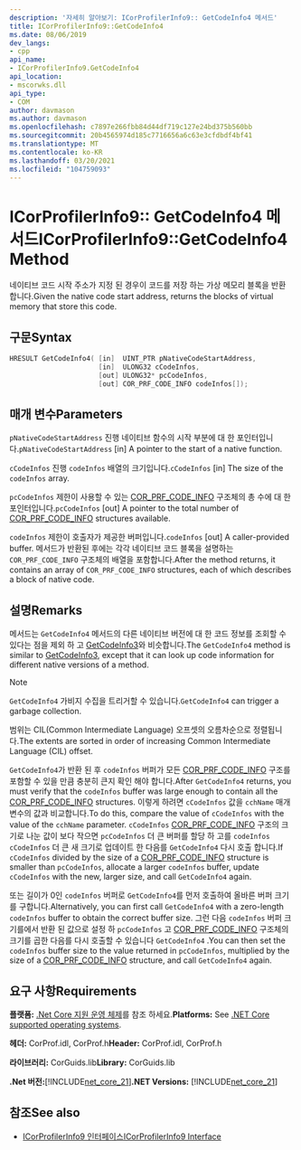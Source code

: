 ```yaml
---
description: '자세히 알아보기: ICorProfilerInfo9:: GetCodeInfo4 메서드'
title: ICorProfilerInfo9::GetCodeInfo4
ms.date: 08/06/2019
dev_langs:
- cpp
api_name:
- ICorProfilerInfo9.GetCodeInfo4
api_location:
- mscorwks.dll
api_type:
- COM
author: davmason
ms.author: davmason
ms.openlocfilehash: c7897e266fbb84d44df719c127e24bd375b560bb
ms.sourcegitcommit: 20b4565974d185c7716656a6c63e3cfdbdf4bf41
ms.translationtype: MT
ms.contentlocale: ko-KR
ms.lasthandoff: 03/20/2021
ms.locfileid: "104759093"
---
```

# <a name="icorprofilerinfo9getcodeinfo4-method"></a><span data-ttu-id="5183c-103">ICorProfilerInfo9:: GetCodeInfo4 메서드</span><span class="sxs-lookup"><span data-stu-id="5183c-103">ICorProfilerInfo9::GetCodeInfo4 Method</span></span>

<span data-ttu-id="5183c-104">네이티브 코드 시작 주소가 지정 된 경우이 코드를 저장 하는 가상 메모리 블록을 반환 합니다.</span><span class="sxs-lookup"><span data-stu-id="5183c-104">Given the native code start address, returns the blocks of virtual memory that store this code.</span></span>

## <a name="syntax"></a><span data-ttu-id="5183c-105">구문</span><span class="sxs-lookup"><span data-stu-id="5183c-105">Syntax</span></span>

```cpp
HRESULT GetCodeInfo4( [in]  UINT_PTR pNativeCodeStartAddress,
                      [in]  ULONG32 cCodeInfos,
                      [out] ULONG32* pcCodeInfos,
                      [out] COR_PRF_CODE_INFO codeInfos[]);
```

## <a name="parameters"></a><span data-ttu-id="5183c-106">매개 변수</span><span class="sxs-lookup"><span data-stu-id="5183c-106">Parameters</span></span>

<span data-ttu-id="5183c-107">`pNativeCodeStartAddress` 진행 네이티브 함수의 시작 부분에 대 한 포인터입니다.</span><span class="sxs-lookup"><span data-stu-id="5183c-107">`pNativeCodeStartAddress` [in] A pointer to the start of a native function.</span></span>

<span data-ttu-id="5183c-108">`cCodeInfos` 진행 `codeInfos` 배열의 크기입니다.</span><span class="sxs-lookup"><span data-stu-id="5183c-108">`cCodeInfos` [in] The size of the `codeInfos` array.</span></span>

<span data-ttu-id="5183c-109">`pcCodeInfos` 제한이 사용할 수 있는 [COR_PRF_CODE_INFO](cor-prf-code-info-structure.md) 구조체의 총 수에 대 한 포인터입니다.</span><span class="sxs-lookup"><span data-stu-id="5183c-109">`pcCodeInfos` [out] A pointer to the total number of [COR_PRF_CODE_INFO](cor-prf-code-info-structure.md) structures available.</span></span>

<span data-ttu-id="5183c-110">`codeInfos` 제한이 호출자가 제공한 버퍼입니다.</span><span class="sxs-lookup"><span data-stu-id="5183c-110">`codeInfos` [out] A caller-provided buffer.</span></span> <span data-ttu-id="5183c-111">메서드가 반환된 후에는 각각 네이티브 코드 블록을 설명하는 `COR_PRF_CODE_INFO` 구조체의 배열을 포함합니다.</span><span class="sxs-lookup"><span data-stu-id="5183c-111">After the method returns, it contains an array of `COR_PRF_CODE_INFO` structures, each of which describes a block of native code.</span></span>

## <a name="remarks"></a><span data-ttu-id="5183c-112">설명</span><span class="sxs-lookup"><span data-stu-id="5183c-112">Remarks</span></span>

<span data-ttu-id="5183c-113">메서드는 `GetCodeInfo4` 메서드의 다른 네이티브 버전에 대 한 코드 정보를 조회할 수 있다는 점을 제외 하 고 [GetCodeInfo3](icorprofilerinfo4-getcodeinfo3-method.md)와 비슷합니다.</span><span class="sxs-lookup"><span data-stu-id="5183c-113">The `GetCodeInfo4` method is similar to [GetCodeInfo3](icorprofilerinfo4-getcodeinfo3-method.md), except that it can look up code information for different native versions of a method.</span></span>

> [!NOTE]
> <span data-ttu-id="5183c-114">`GetCodeInfo4` 가비지 수집을 트리거할 수 있습니다.</span><span class="sxs-lookup"><span data-stu-id="5183c-114">`GetCodeInfo4` can trigger a garbage collection.</span></span>

<span data-ttu-id="5183c-115">범위는 CIL(Common Intermediate Language) 오프셋의 오름차순으로 정렬됩니다.</span><span class="sxs-lookup"><span data-stu-id="5183c-115">The extents are sorted in order of increasing Common Intermediate Language (CIL) offset.</span></span>

<span data-ttu-id="5183c-116">`GetCodeInfo4`가 반환 된 후 `codeInfos` 버퍼가 모든 [COR_PRF_CODE_INFO](cor-prf-code-info-structure.md) 구조를 포함할 수 있을 만큼 충분히 큰지 확인 해야 합니다.</span><span class="sxs-lookup"><span data-stu-id="5183c-116">After `GetCodeInfo4` returns, you must verify that the `codeInfos` buffer was large enough to contain all the [COR_PRF_CODE_INFO](cor-prf-code-info-structure.md) structures.</span></span> <span data-ttu-id="5183c-117">이렇게 하려면 `cCodeInfos` 값을 `cchName` 매개 변수의 값과 비교합니다.</span><span class="sxs-lookup"><span data-stu-id="5183c-117">To do this, compare the value of `cCodeInfos` with the value of the `cchName` parameter.</span></span> <span data-ttu-id="5183c-118">`cCodeInfos` [COR_PRF_CODE_INFO](cor-prf-code-info-structure.md) 구조의 크기로 나눈 값이 보다 작으면 `pcCodeInfos` 더 큰 버퍼를 할당 하 고를 `codeInfos` `cCodeInfos` 더 큰 새 크기로 업데이트 한 다음를 `GetCodeInfo4` 다시 호출 합니다.</span><span class="sxs-lookup"><span data-stu-id="5183c-118">If `cCodeInfos` divided by the size of a [COR_PRF_CODE_INFO](cor-prf-code-info-structure.md) structure is smaller than `pcCodeInfos`, allocate a larger `codeInfos` buffer, update `cCodeInfos` with the new, larger size, and call `GetCodeInfo4` again.</span></span>

<span data-ttu-id="5183c-119">또는 길이가 0인 `codeInfos` 버퍼로 `GetCodeInfo4`를 먼저 호출하여 올바른 버퍼 크기를 구합니다.</span><span class="sxs-lookup"><span data-stu-id="5183c-119">Alternatively, you can first call `GetCodeInfo4` with a zero-length `codeInfos` buffer to obtain the correct buffer size.</span></span> <span data-ttu-id="5183c-120">그런 다음 `codeInfos` 버퍼 크기를에서 반환 된 값으로 설정 하 `pcCodeInfos` 고 [COR_PRF_CODE_INFO](cor-prf-code-info-structure.md) 구조체의 크기를 곱한 다음를 다시 호출할 수 있습니다 `GetCodeInfo4` .</span><span class="sxs-lookup"><span data-stu-id="5183c-120">You can then set the `codeInfos` buffer size to the value returned in `pcCodeInfos`, multiplied by the size of a [COR_PRF_CODE_INFO](cor-prf-code-info-structure.md) structure, and call `GetCodeInfo4` again.</span></span>

## <a name="requirements"></a><span data-ttu-id="5183c-121">요구 사항</span><span class="sxs-lookup"><span data-stu-id="5183c-121">Requirements</span></span>

<span data-ttu-id="5183c-122">**플랫폼:** [.Net Core 지원 운영 체제](../../../core/install/windows.md?pivots=os-windows)를 참조 하세요.</span><span class="sxs-lookup"><span data-stu-id="5183c-122">**Platforms:** See [.NET Core supported operating systems](../../../core/install/windows.md?pivots=os-windows).</span></span>

<span data-ttu-id="5183c-123">**헤더:** CorProf.idl, CorProf.h</span><span class="sxs-lookup"><span data-stu-id="5183c-123">**Header:** CorProf.idl, CorProf.h</span></span>

<span data-ttu-id="5183c-124">**라이브러리:** CorGuids.lib</span><span class="sxs-lookup"><span data-stu-id="5183c-124">**Library:** CorGuids.lib</span></span>

<span data-ttu-id="5183c-125">**.Net 버전:**[!INCLUDE[net_core_21](../../../../includes/net-core-21-md.md)]</span><span class="sxs-lookup"><span data-stu-id="5183c-125">**.NET Versions:** [!INCLUDE[net_core_21](../../../../includes/net-core-21-md.md)]</span></span>

## <a name="see-also"></a><span data-ttu-id="5183c-126">참조</span><span class="sxs-lookup"><span data-stu-id="5183c-126">See also</span></span>

- [<span data-ttu-id="5183c-127">ICorProfilerInfo9 인터페이스</span><span class="sxs-lookup"><span data-stu-id="5183c-127">ICorProfilerInfo9 Interface</span></span>](ICorProfilerInfo9-interface.md)
